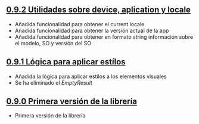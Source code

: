 ## [0.9.2 Utilidades sobre device, aplication y locale](https://svrgitpub.sdos.es/iOS/SDOSSwiftExtension/tree/v0.9.2)

- Añadida funcionalidad para obtener el current locale
- Añadida funcionalidad para obtener la versión actual de la app
- Añadida funcionalidad para obtener en formato string información sobre el modelo, SO y versión del SO

## [0.9.1 Lógica para aplicar estílos](https://svrgitpub.sdos.es/iOS/SDOSSwiftExtension/tree/v0.9.1)

- Añadida la lógica para aplicar estilos a los elementos visuales
- Se ha eliminado el *EmptyResult*

## [0.9.0 Primera versión de la librería](https://svrgitpub.sdos.es/iOS/SDOSSwiftExtension/tree/v0.9.0)

- Primera versión de la librería